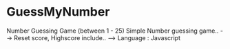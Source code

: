 # GuessMyNumber
Number Guessing Game (between 1 - 25)
Simple Number guessing game..
 --> Reset score, Highscore include..
 --> Language : Javascript
